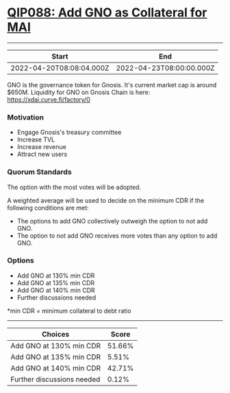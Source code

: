 
# [QIP088: Add GNO as Collateral for MAI](https://snapshot.org/#/qidao.eth/proposal/0x89399f4bcb8e52cfefb6a583003ec8d2ee270972e11c2c1000b9a0244ed90c5a)

---
| Start | End |
| --- | --- |
| 2022-04-20T08:08:04.000Z | 2022-04-23T08:00:00.000Z |


GNO is the governance token for Gnosis. It's current market cap is around $650M. Liquidity for GNO on Gnosis Chain is here: https://xdai.curve.fi/factory/0

### Motivation

* Engage Gnosis's treasury committee
* Increase TVL
* Increase revenue
* Attract new users

### Quorum Standards

The option with the most votes will be adopted.

A weighted average will be used to decide on the minimum CDR if the following conditions are met:

* The options to add GNO collectively outweigh the option to not add GNO.
* The option to not add GNO receives more votes than any option to add GNO.

### Options

* Add GNO at 130% min CDR
* Add GNO at 135% min CDR
* Add GNO at 140% min CDR
* Further discussions needed

*min CDR = minimum collateral to debt ratio

---
| Choices | Score |
| --- | --- |
| Add GNO at 130% min CDR | 51.66% |
| Add GNO at 135% min CDR | 5.51% |
| Add GNO at 140% min CDR | 42.71% |
| Further discussions needed | 0.12% |

